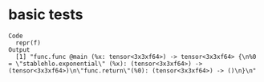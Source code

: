 # basic tests

    Code
      repr(f)
    Output
      [1] "func.func @main (%x: tensor<3x3xf64>) -> tensor<3x3xf64> {\n%0 = \"stablehlo.exponential\" (%x): (tensor<3x3xf64>) -> (tensor<3x3xf64>)\n\"func.return\"(%0): (tensor<3x3xf64>) -> ()\n}\n"

